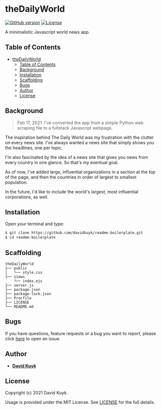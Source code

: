 # theDailyWorld

[![GitHub version](https://img.shields.io/badge/version-v1.0.0-blue.svg)](https://github.com/davidkuyk/theDailyWorld)
[![License](https://img.shields.io/github/license/davidkuyk/theDailyWorld.svg)](https://github.com/davidkuyk/theDailyWorld/blob/main/LICENSE)

A minimalistic Javascript world news app.
## Table of Contents

- [theDailyWorld](#thedailyworld)
  - [Table of Contents](#table-of-contents)
  - [Background](#background)
  - [Installation](#installation)
  - [Scaffolding](#scaffolding)
  - [Bugs](#bugs)
  - [Author](#author)
  - [License](#license)

## Background

> Feb 17, 2021: I've converted the app from a simple Python web scraping file to a fullstack Javascript webpage.

The inspiration behind The Daily World was my frustration with the clutter on every news site. I've always wanted a news site that simply shows you the headlines, one per topic. 

I'm also fascinated by the idea of a news site that gives you news from every country in one glance. So that's my eventual goal. 

As of now, I've added large, influential organizations in a section at the top of the page, and then the countries in order of largest to smallest population.

In the future, I'd like to include the world's largest, most influential corporations, as well.

## Installation

Open your terminal and type:

```sh
$ git clone https://github.com/davidkuyk/readme-boilerplate.git
$ cd readme-boilerplate
```

## Scaffolding

```text
theDailyWorld
├── public
│   └── style.css
├── views
    └── index.ejs
├── server.js
├── package.json
├── package-lock.json
├── Procfile
├── LICENSE
└── README.md
```
## Bugs

If you have questions, feature requests or a bug you want to report, please click [here](https://github.com/davidkuyk/theDailyWorld/issues) to open an issue.

## Author

* [**David Kuyk**](https://davidkuyk.github.io/)

## License

Copyright (c) 2021 David Kuyk.

Usage is provided under the MIT License. See [LICENSE](https://github.com/davidkuyk/theDailyWorld/blob/main/LICENSE) for the full details.
